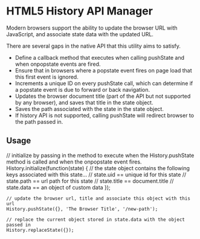 HTML5 History API Manager
=========================

<p>Modern browsers support the ability to update the browser URL with JavaScript, and associate state data with the updated URL.</p>
<p>There are several gaps in the native API that this utility aims to satisfy.</p>
<ul>
	<li>Define a callback method that executes when calling pushState and when onpopstate events are fired.</li>
	<li>Ensure that in browsers where a popstate event fires on page load that this first event is ignored.</li>
	<li>Increments a unique ID on every pushState call, which can determine if a popstate event is due to forward or back navigation.</li>
	<li>Updates the browser document title (part of the API but not supported by any browser), and saves that title in the state object.</li>
	<li>Saves the path associated with the state in the state object.</li>
	<li>If history API is not supported, calling pushState will redirect browser to the path passed in.</li>
</ul>

<h2>Usage</h2>
    // initialize by passing in the method to execute when the History.pushState method is called and when the onpopstate event fires.
    History.initialize(function(state) {
    	// the state object contains the following keys associated with this state...
    	// state.uid == unique id for this state
    	// state.path == url path for this state
    	// state.title == document.title
    	// state.data == an object of custom data 
    });
    
    // update the browser url, title and associate this object with this url
    History.pushState({}, 'The Browser Title', '/new-path');
    
    // replace the current object stored in state.data with the object passed in
    History.replaceState({});
